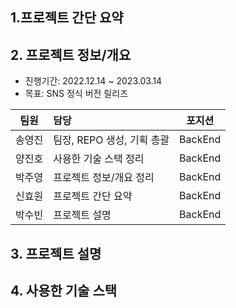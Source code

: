 ## 1.프로젝트 간단 요약




## 2. 프로젝트 정보/개요 
* 진행기간: 2022.12.14 ~ 2023.03.14
* 목표: SNS 정식 버전 릴리즈

|팀원|담당|포지션|
|:---:|:---|:---:|
|송영진|팀장, REPO 생성, 기획 총괄|BackEnd|
|양진호|사용한 기술 스택 정리|BackEnd|
|박주영|프로젝트 정보/개요 정리|BackEnd|
|신효원|프로젝트 간단 요약|BackEnd|
|박수빈|프로젝트 설명|BackEnd|


## 3. 프로젝트 설명 




## 4. 사용한 기술 스택
